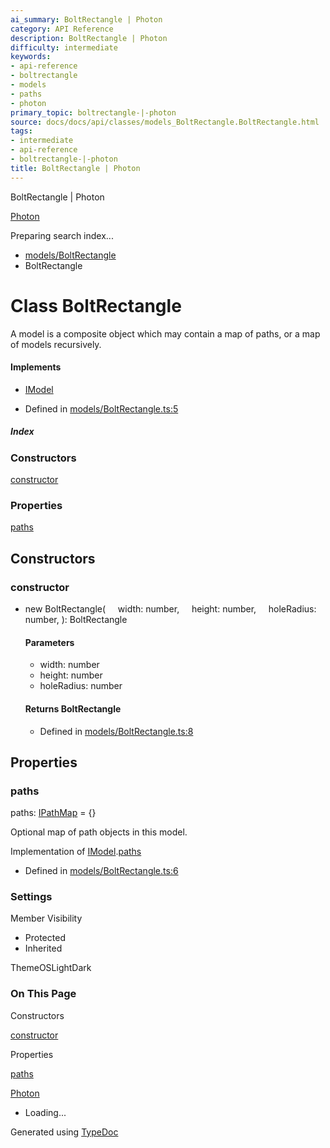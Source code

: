```yaml
---
ai_summary: BoltRectangle | Photon
category: API Reference
description: BoltRectangle | Photon
difficulty: intermediate
keywords:
- api-reference
- boltrectangle
- models
- paths
- photon
primary_topic: boltrectangle-|-photon
source: docs/docs/api/classes/models_BoltRectangle.BoltRectangle.html
tags:
- intermediate
- api-reference
- boltrectangle-|-photon
title: BoltRectangle | Photon
---
```

BoltRectangle | Photon

[Photon](../index.md)




Preparing search index...

* [models/BoltRectangle](../modules/models_BoltRectangle.md)
* BoltRectangle

# Class BoltRectangle

A model is a composite object which may contain a map of paths, or a map of models recursively.

#### Implements

* [IModel](../interfaces/core_schema.IModel.md)

* Defined in [models/BoltRectangle.ts:5](https://github.com/mwhite454/photon/blob/main/packages/photon/src/models/BoltRectangle.ts#L5)

##### Index

### Constructors

[constructor](#constructor)

### Properties

[paths](#paths)

## Constructors

### constructor

* new BoltRectangle(
      width: number,
      height: number,
      holeRadius: number,
  ): BoltRectangle

  #### Parameters

  + width: number
  + height: number
  + holeRadius: number

  #### Returns BoltRectangle

  + Defined in [models/BoltRectangle.ts:8](https://github.com/mwhite454/photon/blob/main/packages/photon/src/models/BoltRectangle.ts#L8)

## Properties

### paths

paths: [IPathMap](../interfaces/core_schema.IPathMap.md) = {}

Optional map of path objects in this model.

Implementation of [IModel](../interfaces/core_schema.IModel.md).[paths](../interfaces/core_schema.IModel.md#paths)

* Defined in [models/BoltRectangle.ts:6](https://github.com/mwhite454/photon/blob/main/packages/photon/src/models/BoltRectangle.ts#L6)

### Settings

Member Visibility

* Protected
* Inherited

ThemeOSLightDark

### On This Page

Constructors

[constructor](#constructor)

Properties

[paths](#paths)

[Photon](../index.md)

* Loading...

Generated using [TypeDoc](https://typedoc.org/)
